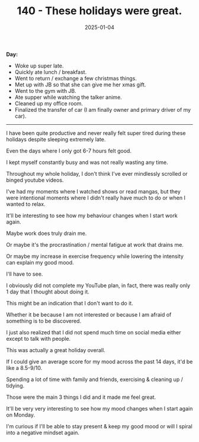 ﻿---
title: 140 - These holidays were great.
date: 2025-01-04
categories: ["daily"]
tags: posts

---
**Day:** 

- Woke up super late.
- Quickly ate lunch / breakfast.
- Went to return / exchange a few christmas things.
- Met up with JB so that she can give me her xmas gift.
- Went to the gym with JB.
- Ate supper while watching the talker anime.
- Cleaned up my office room.
- Finalized the transfer of car (I am finally owner and primary driver of my car).
---
I have been quite productive and never really felt super tired during these holidays despite sleeping extremely late.

Even the days where I only got 6-7 hours felt good.

I kept myself constantly busy and was not really wasting any time.

Throughout my whole holiday, I don't think I've ever mindlessly scrolled or binged youtube videos.

I've had my moments where I watched shows or read mangas, but they were intentional moments where I didn't really have much to do or when I wanted to relax.

It'll be interesting to see how my behaviour changes when I start work again.

Maybe work does truly drain me.

Or maybe it's the procrastination / mental fatigue at work that drains me.

Or maybe my increase in exercise frequency while lowering the intensity can explain my good mood.

I'll have to see.

I obviously did not complete my YouTube plan, in fact, there was really only 1 day that I thought about doing it.

This might be an indication that I don't want to do it.

Whether it be because I am not interested or because I am afraid of something is to be discovered.

I just also realized that I did not spend much time on social media either except to talk with people.

This was actually a great holiday overall.

If I could give an average score for my mood across the past 14 days, it'd be like a 8.5-9/10.

Spending a lot of time with family and friends, exercising & cleaning up / tidying.

Those were the main 3 things I did and it made me feel great.

It'll be very very interesting to see how my mood changes when I start again on Monday.

I'm curious if I'll be able to stay present & keep my good mood or will I spiral into a negative mindset again.
